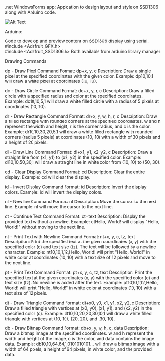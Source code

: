 .net WindowsForms app: 
Applcation to design layout and style on SSD1306 along with Arduino code.

![Alt Text](https://github.com/YourUsername/YourRepository/raw/main/Preview.png)





Arduino: 


Code to develop and preview content on SSD1306 display using serial.
#include <Adafruit_GFX.h>  
#include <Adafruit_SSD1306.h> 
Both available from arduino library manager

Drawing Commands


dp - Draw Pixel
Command Format: dp+x, y, c
Description: Draw a single pixel at the specified coordinates with the given color.
Example: dp10,10,1 will draw a white pixel at coordinates (10, 10).
          
dc - Draw Circle
Command Format: dc+x, y, r, c
Description: Draw a filled circle with a specified radius and color at the specified coordinates.
Example: dc10,10,5,1 will draw a white filled circle with a radius of 5 pixels at coordinates (10, 10).
          
dr - Draw Rectangle
Command Format: dr+x, y, w, h, r, c
Description: Draw a filled rectangle with rounded corners at the specified coordinates. w and h represent the width and height, r is the corner radius, and c is the color.
Example: dr10,10,30,20,5,1 will draw a white filled rectangle with rounded corners (radius 5 pixels) at coordinates (10, 10) with a width of 30 pixels and a height of 20 pixels.
          
dl - Draw Line
Command Format: dl+x1, y1, x2, y2, c
Description: Draw a straight line from (x1, y1) to (x2, y2) in the specified color.
Example: dl10,10,50,30,1 will draw a straight line in white color from (10, 10) to (50, 30).
          
cd - Clear Display
Command Format: cd
Description: Clear the entire display.
Example: cd will clear the display.
          
id - Invert Display
Command Format: id
Description: Invert the display colors.
Example: id will invert the display colors.
          
nl - Newline
Command Format: nl
Description: Move the cursor to the next line.
Example: nl will move the cursor to the next line.
          
ct - Continue Text
Command Format: ct+text
Description: Display the provided text without a newline.
Example: ctHello, World! will display "Hello, World!" without moving to the next line.
          
nt - Print Text with Newline
Command Format: nt+x, y, c, tz, text
Description: Print the specified text at the given coordinates (x, y) with the specified color (c) and text size (tz). The text will be followed by a newline character.
Example: nt10,10,1,12,Hello, World! will print "Hello, World!" in white color at coordinates (10, 10) with a text size of 12 pixels and move to the next line.
          
pt - Print Text
Command Format: pt+x, y, c, tz, text
Description: Print the specified text at the given coordinates (x, y) with the specified color (c) and text size (tz). No newline is added after the text.
Example: pt10,10,1,12,Hello, World! will print "Hello, World!" in white color at coordinates (10, 10) with a text size of 12 pixels.
          
dt - Draw Triangle
Command Format: dt+x0, y0, x1, y1, x2, y2, c
Description: Draw a filled triangle with vertices at (x0, y0), (x1, y1), and (x2, y2) in the specified color (c).
Example: dt10,10,20,20,30,10,1 will draw a white filled triangle with vertices at (10, 10), (20, 20), and (30, 10).
          
db - Draw Bitmap
Command Format: db+x, y, w, h, c, data
Description: Draw a bitmap image at the specified coordinates. w and h represent the width and height of the image, c is the color, and data contains the image data.
Example: db10,10,64,64,1,0101010101... will draw a bitmap image with a width of 64 pixels, a height of 64 pixels, in white color, and the provided data.
